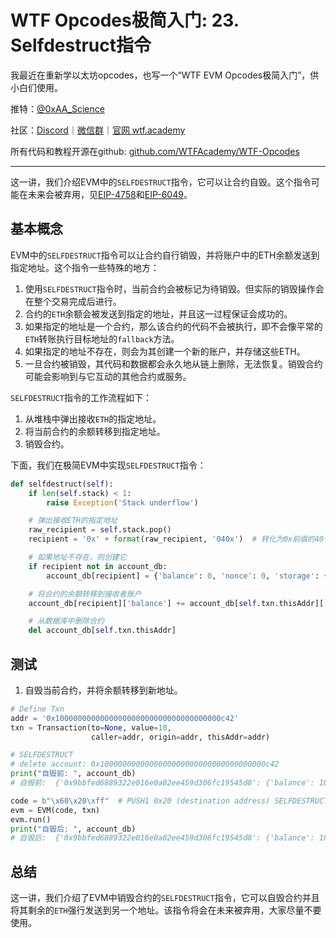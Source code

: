 # WTF Opcodes极简入门: 23. Selfdestruct指令

我最近在重新学以太坊opcodes，也写一个“WTF EVM Opcodes极简入门”，供小白们使用。

推特：[@0xAA_Science](https://twitter.com/0xAA_Science)

社区：[Discord](https://discord.gg/5akcruXrsk)｜[微信群](https://docs.google.com/forms/d/e/1FAIpQLSe4KGT8Sh6sJ7hedQRuIYirOoZK_85miz3dw7vA1-YjodgJ-A/viewform?usp=sf_link)｜[官网 wtf.academy](https://wtf.academy)

所有代码和教程开源在github: [github.com/WTFAcademy/WTF-Opcodes](https://github.com/WTFAcademy/WTF-Opcodes)

-----

这一讲，我们介绍EVM中的`SELFDESTRUCT`指令，它可以让合约自毁。这个指令可能在未来会被弃用，见[EIP-4758](https://eips.ethereum.org/EIPS/eip-4758)和[EIP-6049](https://eips.ethereum.org/EIPS/eip-6049)。

## 基本概念

EVM中的`SELFDESTRUCT`指令可以让合约自行销毁，并将账户中的ETH余额发送到指定地址。这个指令一些特殊的地方：

1. 使用`SELFDESTRUCT`指令时，当前合约会被标记为待销毁。但实际的销毁操作会在整个交易完成后进行。
2. 合约的`ETH`余额会被发送到指定的地址，并且这一过程保证会成功的。
3. 如果指定的地址是一个合约，那么该合约的代码不会被执行，即不会像平常的`ETH`转账执行目标地址的`fallback`方法。
4. 如果指定的地址不存在，则会为其创建一个新的账户，并存储这些ETH。
5. 一旦合约被销毁，其代码和数据都会永久地从链上删除，无法恢复。销毁合约可能会影响到与它互动的其他合约或服务。

`SELFDESTRUCT`指令的工作流程如下：

1. 从堆栈中弹出接收`ETH`的指定地址。
2. 将当前合约的余额转移到指定地址。
3. 销毁合约。

下面，我们在极简EVM中实现`SELFDESTRUCT`指令：

```python
def selfdestruct(self):
    if len(self.stack) < 1:
        raise Exception('Stack underflow')

    # 弹出接收ETH的指定地址
    raw_recipient = self.stack.pop()
    recipient = '0x' + format(raw_recipient, '040x')  # 转化为0x前缀的40个十六进制字符

    # 如果地址不存在，则创建它
    if recipient not in account_db:
        account_db[recipient] = {'balance': 0, 'nonce': 0, 'storage': {}, 'code': bytearray(b'')}

    # 将合约的余额转移到接收者账户
    account_db[recipient]['balance'] += account_db[self.txn.thisAddr]['balance']

    # 从数据库中删除合约
    del account_db[self.txn.thisAddr]
```

## 测试

1. 自毁当前合约，并将余额转移到新地址。

```python
# Define Txn
addr = '0x1000000000000000000000000000000000000c42'
txn = Transaction(to=None, value=10, 
                  caller=addr, origin=addr, thisAddr=addr)

# SELFDESTRUCT 
# delete account: 0x1000000000000000000000000000000000000c42
print("自毁前: ", account_db)
# 自毁前:  {'0x9bbfed6889322e016e0a02ee459d306fc19545d8': {'balance': 100, 'nonce': 1, 'storage': {}, 'code': b''}, '0x1000000000000000000000000000000000000c42': {'balance': 10, 'nonce': 0, 'storage': {}, 'code': b'`B`\x00R`\x01`\x1f\xf3'}}

code = b"\x60\x20\xff"  # PUSH1 0x20 (destination address) SELFDESTRUCT
evm = EVM(code, txn)
evm.run()
print("自毁后: ", account_db)
# 自毁后:  {'0x9bbfed6889322e016e0a02ee459d306fc19545d8': {'balance': 100, 'nonce': 1, 'storage': {}, 'code': b''}, '0x0000000000000000000000000000000000000020': {'balance': 10, 'nonce': 0, 'storage': {}, 'code': bytearray(b'')}}
```

## 总结

这一讲，我们介绍了EVM中销毁合约的`SELFDESTRUCT`指令，它可以自毁合约并且将其剩余的`ETH`强行发送到另一个地址。该指令将会在未来被弃用，大家尽量不要使用。